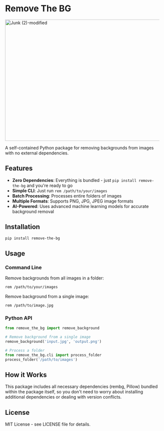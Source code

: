 # Remove The BG




<img width="1584" height="396" alt="Junk (2)-modified" src="https://github.com/user-attachments/assets/88978f11-7378-4da6-819c-0567df443b15" />

A self-contained Python package for removing backgrounds from images with no external dependencies.

## Features

- **Zero Dependencies**: Everything is bundled - just `pip install remove-the-bg` and you're ready to go
- **Simple CLI**: Just run `rem /path/to/your/images`
- **Batch Processing**: Processes entire folders of images
- **Multiple Formats**: Supports PNG, JPG, JPEG image formats
- **AI-Powered**: Uses advanced machine learning models for accurate background removal

## Installation

```bash
pip install remove-the-bg
```

## Usage

### Command Line

Remove backgrounds from all images in a folder:
```bash
rem /path/to/your/images
```

Remove background from a single image:
```bash
rem /path/to/image.jpg
```

### Python API

```python
from remove_the_bg import remove_background

# Remove background from a single image
remove_background('input.jpg', 'output.png')

# Process a folder
from remove_the_bg.cli import process_folder
process_folder('/path/to/images')
```

## How it Works

This package includes all necessary dependencies (rembg, Pillow) bundled within the package itself, so you don't need to worry about installing additional dependencies or dealing with version conflicts.

## License

MIT License - see LICENSE file for details.
